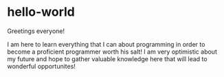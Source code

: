 # hello-world

Greetings everyone!

I am here to learn everything that I can about programming in order to become a proficient programmer worth his salt!
I am very optimistic about my future and hope to gather valuable knowledge here that will lead to wonderful opportunites!

